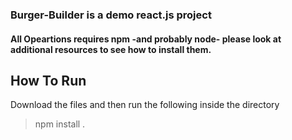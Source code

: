 ### Burger-Builder is a demo react.js project

#### All Opeartions requires npm -and probably node- please look at additional resources to see how to install them.

## How To Run
 Download the files and then run the following inside the directory
 > npm install .
 

